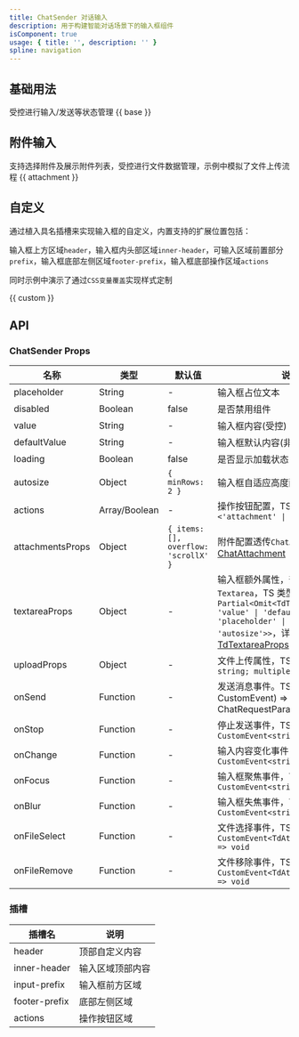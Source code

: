 ```yaml
---
title: ChatSender 对话输入
description: 用于构建智能对话场景下的输入框组件
isComponent: true
usage: { title: '', description: '' }
spline: navigation
---
```


## 基础用法

受控进行输入/发送等状态管理
{{ base }}


## 附件输入
支持选择附件及展示附件列表，受控进行文件数据管理，示例中模拟了文件上传流程
{{ attachment }}


## 自定义
通过植入具名插槽来实现输入框的自定义，内置支持的扩展位置包括：

输入框上方区域`header`，输入框内头部区域`inner-header`，可输入区域前置部分`prefix`，输入框底部左侧区域`footer-prefix`，输入框底部操作区域`actions`

同时示例中演示了通过`CSS变量覆盖`实现样式定制

{{ custom }}

## API
### ChatSender Props

名称 | 类型 | 默认值 | 说明 | 必传
-- | -- | -- | -- | --
placeholder | String | - | 输入框占位文本 | N
disabled | Boolean | false | 是否禁用组件 | N
value | String | - | 输入框内容(受控) | N
defaultValue | String | - | 输入框默认内容(非受控) | N
loading | Boolean | false | 是否显示加载状态 | N
autosize | Object | `{ minRows: 2 }` | 输入框自适应高度配置 | N
actions | Array/Boolean | - | 操作按钮配置，TS 类型：`<'attachment' \| 'send'>[]` | N
attachmentsProps | Object | `{ items: [], overflow: 'scrollX' }` | 附件配置透传`ChatAttachment`，详见[ChatAttachment](https://tdesign.gtimg.com/chatbot/doc/react/api/chat-attachment?tab=api) | N
textareaProps | Object | - | 输入框额外属性，部分透传`Textarea`，TS 类型：`Partial<Omit<TdTextareaProps, 'value' \| 'defaultValue' \| 'placeholder' \| 'disabled' \| 'autosize'>>`，详见[TdTextareaProps](https://tdesign.tencent.com/react/components/textarea?tab=api) | N
uploadProps | Object | - | 文件上传属性，TS 类型：`{ accept: string; multiple: boolean; }` | N
onSend | Function | - | 发送消息事件。TS 类型：`(e: CustomEvent<TdChatSenderParams>) => ChatRequestParams | void` | N
onStop | Function | - | 停止发送事件，TS 类型：`(e: CustomEvent<string>) => void` | N
onChange | Function | - | 输入内容变化事件，TS 类型：`(e: CustomEvent<string>) => void` | N
onFocus | Function | - | 输入框聚焦事件，TS 类型：`(e: CustomEvent<string>) => void` | N
onBlur | Function | - | 输入框失焦事件，TS 类型：`(e: CustomEvent<string>) => void` | N
onFileSelect | Function | - | 文件选择事件，TS 类型：`(e: CustomEvent<TdAttachmentItem[]>) => void` | N
onFileRemove | Function | - | 文件移除事件，TS 类型：`(e: CustomEvent<TdAttachmentItem[]>) => void` | N


### 插槽

| 插槽名 | 说明 |
|--------|------|
| header | 顶部自定义内容 |
| inner-header | 输入区域顶部内容 |
| input-prefix | 输入框前方区域 |
| footer-prefix | 底部左侧区域 |
| actions | 操作按钮区域 |